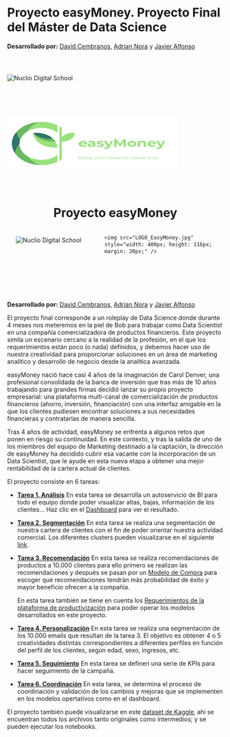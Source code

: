 # Proyecto easyMoney. Proyecto Final del Máster de Data Science
**Desarrollado por:** [David Cembranos](https://github.com/carlonsk), [Adrian Nora](https://github.com/Harry3lsucio) y [Javier Alfonso](https://github.com/jascicz)

<img src="https://nuclio.school/wp-content/uploads/2019/10/nucleoDS-newBlack.png" alt="Nuclio Digital School" style="width: 400px; height: 116px; margin: 43.4px 0px;" />

<img src="LOGO_EasyMoney.jpg" alt="Nuclio Digital School" style="width: 400px; height: 116px; margin: 43.4px 0px;" />

<h1 style="text-align: center;">
    Proyecto easyMoney
</h1>



<div style="display: flex; justify-content: center;">
    <img src="https://nuclio.school/wp-content/uploads/2019/10/nucleoDS-newBlack.png" alt="Nuclio Digital School" style="width: 400px; height: 116px; margin: 20px;" />
    
    <img src="LOGO_EasyMoney.jpg" style="width: 400px; height: 116px; margin: 20px;" />
</div>

**Desarrollado por:** [David Cembranos](https://github.com/carlonsk), [Adrian Nora](https://github.com/Harry3lsucio) y [Javier Alfonso](https://github.com/jascicz)



El proyecto final corresponde a un roleplay de Data Science donde durante 4 meses nos meteremos en la piel de Bob para trabajar como Data Scientist en una compañía comercializadora de productos financieros. Este proyecto simila un escenario cercano a la realidad de la profesión, en el que los requerimientos están poco (o nada) definidos, y debemos hacer uso de nuestra creatividad para proporcionar soluciones en un área de marketing analítico y desarrollo de negocio desde la analítica avanzada. 

easyMoney nació hace casi 4 años de la imaginación de Carol Denver, una profesional consolidada de la banca de inversión que tras más de 10 años trabajando para grandes firmas decidió lanzar su propio proyecto empresarial: una plataforma multi-canal de comercialización de productos financieros (ahorro, inversión, financiación) con una interfaz amigable en la que los clientes pudiesen encontrar soluciones a sus necesidades financieras y contratarlas de manera sencilla. 

Tras 4 años de actividad, easyMoney se enfrenta a algunos retos que ponen en riesgo su continuidad. En este contexto, y tras la salida de uno de los miembros del equipo de Marketing destinado a la captación, la dirección de easyMoney ha decidido cubrir esa vacante con la incorporación de un Data Scientist, que le ayude en esta nueva etapa a obtener una mejor rentabilidad de la cartera actual de clientes.

El proyecto consiste en 6 tareas:

- [**Tarea 1. Análisis**](./tarea1_Analisis/) En esta tarea se desarrolla un autoservicio de BI para todo el equipo donde poder visualizar altas, bajas, información de los clientes... Haz clic en el [Dashboard](http://carlosperez1697.pythonanywhere.com/analisis) para ver el resultado.

- [**Tarea 2. Segmentación**](./tarea2_Segmentacion/tarea2-segmentacion.ipynb) En esta tarea se realiza una segmentación de nuestra cartera de clientes con el fin de poder orientar nuestra actividad comercial. Los diferentes clusters pueden visualizarse en el siguiente [link](http://carlosperez1697.pythonanywhere.com/segmentacion).

- [**Tarea 3. Recomendación**](./tarea3_Recomendacion/tarea3-recomendaci-n.ipynb) En esta tarea se realiza recomendaciones de productos a 10.000 clientes para ello primero se realizan las recomendaciones y después se pasan por un [Modelo de Compra](./tarea3_Recomendacion/tarea3-modelo-compra.ipynb) para escoger que recomendaciones tendrán más probabilidad de éxito y mayor beneficio ofrecen a la compañía. 
    
    En esta tarea también se tiene en cuenta los [Requerimientos de la plataforma de productivización](./tarea3_Recomendacion/tarea3-produccion-specs.ipynb) para poder operar los modelos desarrollados en este proyecto. 

- [**Tarea 4. Personalización**](./tarea4_Personalizacion/tarea4-personalizacion.ipynb) En esta tarea se realiza una segmentación de los 10.000 emails que resultan de la tarea 3. El objetivo es obtener 4 o 5 creatividades distintas correspondientes a diferentes perfiles en función del perfil de los clientes, según edad, sexo, ingresos, etc.

- [**Tarea 5. Seguimiento**](./tarea5_Seguimiento/tarea5-seguimiento.ipynb) En esta tarea se definen una serie de KPIs para hacer seguimiento de la campaña.

- [**Tarea 6. Coordinación**](./tarea6_Coordinacion/tarea6-coordinaci-n.ipynb) En esta tarea, se determina el proceso de coordinación y validación de los cambios y mejoras que se implementen en los modelos opertativos como en el dashboard. 

El proyecto también puede visualizarse en este [dataset de Kaggle](https://www.kaggle.com/carlosperez97/easymoneygrupo5), ahí se encuentran todos los archivos tanto originales como intermedios; y se pueden ejecutar los notebooks.
